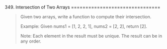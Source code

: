 349. Intersection of Two Arrays
===============================

> Given two arrays, write a function to compute their intersection.
> 
> Example:
> Given nums1 = [1, 2, 2, 1], nums2 = [2, 2], return [2].
> 
> Note:
> Each element in the result must be unique.
> The result can be in any order.
